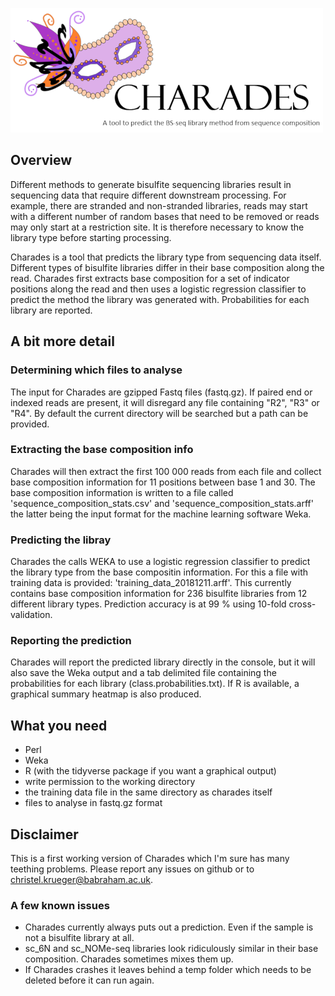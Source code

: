 ![Charades logo](images/charades_logo_small.png)

## Overview

Different methods to generate bisulfite sequencing libraries result in sequencing data that require different downstream processing. For example, there are stranded and non-stranded libraries, reads may start with a different number of random bases that need to be removed or reads may only start at a restriction site. It is therefore necessary to know the library type before starting processing.

Charades is a tool that predicts the library type from sequencing data itself. Different types of bisulfite libraries differ in their base composition along the read. Charades first extracts base composition for a set of indicator positions along the read and then uses a logistic regression classifier to predict the method the library was generated with. Probabilities for each library are reported.

## A bit more detail

### Determining which files to analyse
The input for Charades are gzipped Fastq files (fastq.gz). If paired end or indexed reads are present, it will disregard any file containing "R2", "R3" or "R4". By default the current directory will be searched but a path can be provided.

### Extracting the base composition info
Charades will then extract the first 100 000 reads from each file and collect base composition information for 11 positions between base 1 and 30. The base composition information is written to a file called 'sequence_composition_stats.csv' and 'sequence_composition_stats.arff' the latter being the input format for the machine learning software Weka.

### Predicting the libray
Charades the calls WEKA to use a logistic regression classifier to predict the library type from the base compositin information. For this a file with training data is provided: 'training_data_20181211.arff'. This currently contains base composition information for 236 bisulfite libraries from 12 different library types. Prediction accuracy is at 99 % using 10-fold cross-validation.

### Reporting the prediction
Charades will report the predicted library directly in the console, but it will also save the Weka output and a tab delimited file containing the probabilities for each library (class.probabilities.txt). If R is available, a graphical summary heatmap is also produced.

## What you need
- Perl
- Weka
- R (with the tidyverse package if you want a graphical output)
- write permission to the working directory
- the training data file in the same directory as charades itself
- files to analyse in fastq.gz format

## Disclaimer
This is a first working version of Charades which I'm sure has many teething problems. Please report any issues on github or to christel.krueger@babraham.ac.uk.

### A few known issues
- Charades currently always puts out a prediction. Even if the sample is not a bisulfite library at all.
- sc_6N and sc_NOMe-seq libraries look ridiculously similar in their base composition. Charades sometimes mixes them up.
- If Charades crashes it leaves behind a temp folder which needs to be deleted before it can run again.
